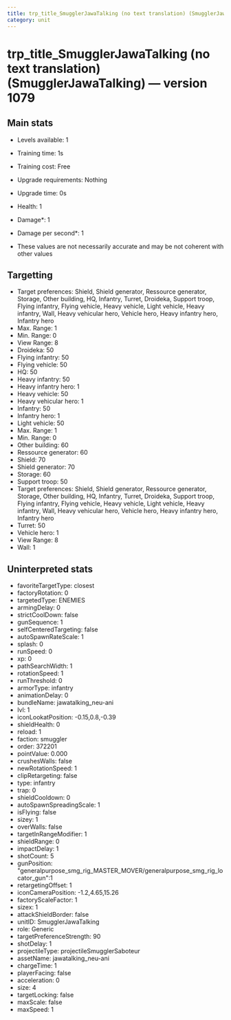 ```yaml
---
title: trp_title_SmugglerJawaTalking (no text translation) (SmugglerJawaTalking)
category: unit
---
```


# trp_title_SmugglerJawaTalking (no text translation) (SmugglerJawaTalking) — version 1079

## Main stats

  * Levels available: 1
  * Training time: 1s
  * Training cost: Free
  * Upgrade requirements: Nothing
  * Upgrade time: 0s
  * Health: 1
  * Damage*: 1
  * Damage per second*: 1

* These values are not necessarily accurate and may be not coherent with other values

## Targetting

  * Target preferences: Shield, Shield generator, Ressource generator, Storage, Other building, HQ, Infantry, Turret, Droideka, Support troop, Flying infantry, Flying vehicle, Heavy vehicle, Light vehicle, Heavy infantry, Wall, Heavy vehicular hero, Vehicle hero, Heavy infantry hero, Infantry hero
  * Max. Range: 1
  * Min. Range: 0
  * View Range: 8
  * Droideka: 50
  * Flying infantry: 50
  * Flying vehicle: 50
  * HQ: 50
  * Heavy infantry: 50
  * Heavy infantry hero: 1
  * Heavy vehicle: 50
  * Heavy vehicular hero: 1
  * Infantry: 50
  * Infantry hero: 1
  * Light vehicle: 50
  * Max. Range: 1
  * Min. Range: 0
  * Other building: 60
  * Ressource generator: 60
  * Shield: 70
  * Shield generator: 70
  * Storage: 60
  * Support troop: 50
  * Target preferences: Shield, Shield generator, Ressource generator, Storage, Other building, HQ, Infantry, Turret, Droideka, Support troop, Flying infantry, Flying vehicle, Heavy vehicle, Light vehicle, Heavy infantry, Wall, Heavy vehicular hero, Vehicle hero, Heavy infantry hero, Infantry hero
  * Turret: 50
  * Vehicle hero: 1
  * View Range: 8
  * Wall: 1

## Uninterpreted stats

  * favoriteTargetType: closest
  * factoryRotation: 0
  * targetedType: ENEMIES
  * armingDelay: 0
  * strictCoolDown: false
  * gunSequence: 1
  * selfCenteredTargeting: false
  * autoSpawnRateScale: 1
  * splash: 0
  * runSpeed: 0
  * xp: 0
  * pathSearchWidth: 1
  * rotationSpeed: 1
  * runThreshold: 0
  * armorType: infantry
  * animationDelay: 0
  * bundleName: jawatalking_neu-ani
  * lvl: 1
  * iconLookatPosition: -0.15,0.8,-0.39
  * shieldHealth: 0
  * reload: 1
  * faction: smuggler
  * order: 372201
  * pointValue: 0.000
  * crushesWalls: false
  * newRotationSpeed: 1
  * clipRetargeting: false
  * type: infantry
  * trap: 0
  * shieldCooldown: 0
  * autoSpawnSpreadingScale: 1
  * isFlying: false
  * sizey: 1
  * overWalls: false
  * targetInRangeModifier: 1
  * shieldRange: 0
  * impactDelay: 1
  * shotCount: 5
  * gunPosition: "generalpurpose_smg_rig_MASTER_MOVER/generalpurpose_smg_rig_locator_gun":1
  * retargetingOffset: 1
  * iconCameraPosition: -1.2,4.65,15.26
  * factoryScaleFactor: 1
  * sizex: 1
  * attackShieldBorder: false
  * unitID: SmugglerJawaTalking
  * role: Generic
  * targetPreferenceStrength: 90
  * shotDelay: 1
  * projectileType: projectileSmugglerSaboteur
  * assetName: jawatalking_neu-ani
  * chargeTime: 1
  * playerFacing: false
  * acceleration: 0
  * size: 4
  * targetLocking: false
  * maxScale: false
  * maxSpeed: 1

